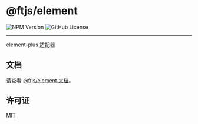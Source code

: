 # @ftjs/element

![NPM Version](https://img.shields.io/npm/v/@ftjs/element)
![GitHub License](https://img.shields.io/github/license/yuhengshen/ftjs)

---

element-plus 适配器

## 文档

请查看 [@ftjs/element 文档](https://ftjs-docs.yhs.ink/element/)。

## 许可证

[MIT](https://github.com/yuhengshen/ftjs/blob/main/LICENSE)
